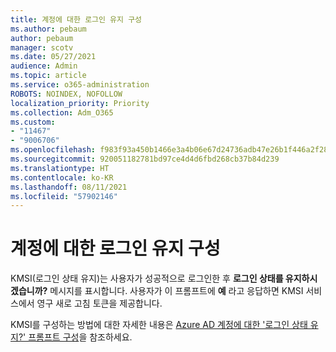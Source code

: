 ```yaml
---
title: 계정에 대한 로그인 유지 구성
ms.author: pebaum
author: pebaum
manager: scotv
ms.date: 05/27/2021
audience: Admin
ms.topic: article
ms.service: o365-administration
ROBOTS: NOINDEX, NOFOLLOW
localization_priority: Priority
ms.collection: Adm_O365
ms.custom:
- "11467"
- "9006706"
ms.openlocfilehash: f983f93a450b1466e3a4b06e67d24736adb47e26b1f446a2f28ca76f87967505
ms.sourcegitcommit: 920051182781bd97ce4d4d6fbd268cb37b84d239
ms.translationtype: HT
ms.contentlocale: ko-KR
ms.lasthandoff: 08/11/2021
ms.locfileid: "57902146"
---
```

# <a name="configure-stay-signed-in-for-accounts"></a>계정에 대한 로그인 유지 구성

KMSI(로그인 상태 유지)는 사용자가 성공적으로 로그인한 후 **로그인 상태를 유지하시겠습니까?** 메시지를 표시합니다. 사용자가 이 프롬프트에 **예** 라고 응답하면 KMSI 서비스에서 영구 새로 고침 토큰을 제공합니다. 

KMSI를 구성하는 방법에 대한 자세한 내용은 [Azure AD 계정에 대한 '로그인 상태 유지?' 프롬프트 구성](https://docs.microsoft.com/azure/active-directory/fundamentals/keep-me-signed-in)을 참조하세요.